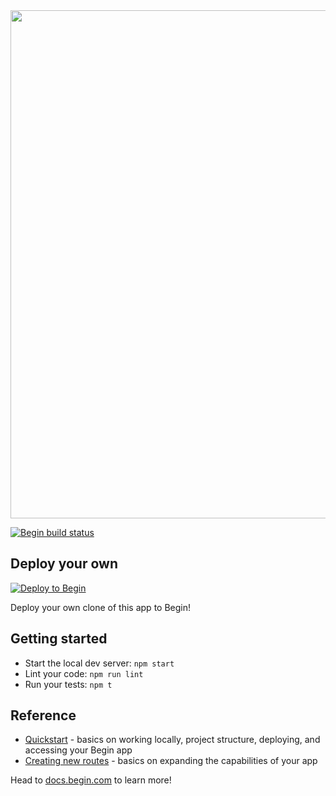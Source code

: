 <img src="https://static.begin.app/node-hello-world/readme-banner.png" width="813">

[![Begin build status](https://buildstatus.begin.app/pizza-oe8/status.svg)](https://begin.com)

## Deploy your own

[![Deploy to Begin](https://static.begin.com/deploy-to-begin.svg)](https://begin.com/apps/create?template=https://github.com/begin-examples/node-hello-world)

Deploy your own clone of this app to Begin!

## Getting started

- Start the local dev server: `npm start`
- Lint your code: `npm run lint`
- Run your tests: `npm t`

## Reference

- [Quickstart](https://docs.begin.com/en/guides/quickstart/) - basics on working locally, project structure, deploying, and accessing your Begin app
- [Creating new routes](https://docs.begin.com/en/functions/creating-new-functions) - basics on expanding the capabilities of your app

Head to [docs.begin.com](https://docs.begin.com/) to learn more!
